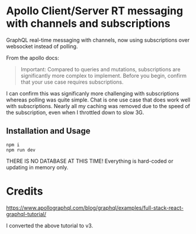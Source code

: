 
# Apollo Client/Server RT messaging with channels and subscriptions

GraphQL real-time messaging with channels, now using subscriptions over websocket instead of polling. 

From the apollo docs:
>Important: Compared to queries and mutations, subscriptions are significantly more complex to implement. Before you begin, confirm that your use case requires subscriptions.

I can confirm this was significanly more challenging with subscriptions whereas polling was quite simple. Chat is one use case that does work well with subscriptions. Nearly all my caching was removed due to the speed of the subscription, even when I throttled down to slow 3G. 

 ## Installation and Usage
````
npm i
npm run dev
``````

THERE IS NO DATABASE AT THIS TIME! Everything is hard-coded or updating in memory only. 

# Credits

https://www.apollographql.com/blog/graphql/examples/full-stack-react-graphql-tutorial/

I converted the above tutorial to v3. 
